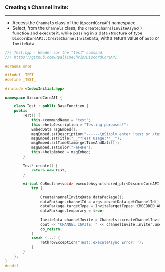 
### **Creating a Channel Invite:**
---
- Access the `Channels` class of the `DiscordCoreAPI` namespace.
- Select, from the `Channels` class, the `createChannelInviteAsync()` function and execute it, while passing in a data structure of type `DiscordCoreAPI::CreateChannelInviteData`, with a return value of `auto` or `InviteData`.

```cpp
/// Test.hpp - Header for the "test" command.
/// https://github.com/RealTimeChris/DiscordCoreAPI

#pragma once

#ifndef _TEST_
#define _TEST_

#include <IndexInitial.hpp>

namespace DiscordCoreAPI {

	class Test : public BaseFunction {
	public:
		Test() {
			this->commandName = "test";
			this->helpDescription = "Testing purposes!";
			EmbedData msgEmbed{};
			msgEmbed.setDescription("------\nSimply enter !test or /test!\n------");
			msgEmbed.setTitle("__**Test Usage:**__");
			msgEmbed.setTimeStamp(getTimeAndDate());
			msgEmbed.setColor("FeFeFe");
			this->helpEmbed = msgEmbed;
		}

		Test* create() {
			return new Test;
		}

		virtual CoRoutine<void> executeAsync(shared_ptr<DiscordCoreAPI::BaseFunctionArguments> args) {
			try {

				CreateChannelInviteData dataPackage{};
				dataPackage.channelId = args->eventData.getChannelId();
				dataPackage.targetType = InviteTargetTypes::EMBEDDED_APPLICATION;
				dataPackage.temporary = true;

				InviteData channelInvite = Channels::createChannelInviteAsync(dataPackage).get();
				cout << "CHANNEL INVITE: " << channelInvite.inviter.userName << endl;
				co_return;
			}
			catch (...) {
				rethrowException("Test::executeAsync Error: ");
			}
		}
	};
}
#endif
```

